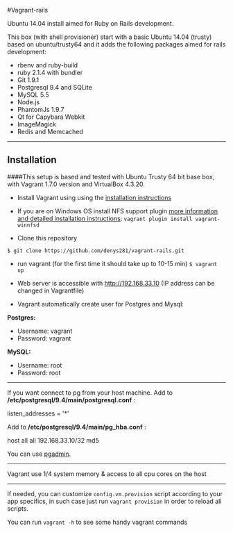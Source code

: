 #Vagrant-rails

Ubuntu 14.04 install aimed for Ruby on Rails development.

This box (with shell provisioner) start with a basic Ubuntu 14.04 (trusty) based on ubuntu/trusty64 and it adds the following packages aimed for rails development:

- rbenv and ruby-build
- ruby 2.1.4 with bundler
- Git 1.9.1
- Postgresql 9.4 and SQLite
- MySQL 5.5
- Node.js
- PhantomJs 1.9.7
- Qt for Capybara Webkit
- ImageMagick
- Redis and Memcached


----------


## Installation
####This setup is based and tested with Ubuntu Trusty 64 bit base box, with Vagrant 1.7.0 version and VirtualBox 4.3.20.

* Install Vagrant using using the [installation instructions](http://docs.vagrantup.com/v2/installation/index.html)

* If you are on Windows OS install NFS support plugin [more information and detailed installation instructions](https://github.com/GM-Alex/vagrant-winnfsd):
```vagrant plugin install vagrant-winnfsd```

* Clone this repository

```$ git clone https://github.com/denys281/vagrant-rails.git```

* run vagrant (for the first time it should take up to 10-15 min)
```$ vagrant up```

* Web server is accessible with http://192.168.33.10 (IP address can be changed in Vagrantfile)

* Vagrant automatically create user for Postgres and Mysql:

**Postgres:**
* Username: vagrant
* Password: vagrant

**MySQL:**
* Username: root
* Password: root


----------

If you want connect to pg from your host machine.
Add to **/etc/postgresql/9.4/main/postgresql.conf** :

listen_addresses = '*'

Add to **/etc/postgresql/9.4/main/pg_hba.conf** :

host all all 192.168.33.10/32 md5

You can use [pgadmin](http://www.pgadmin.org).


----------


Vagrant use 1/4 system memory & access to all cpu cores on the host


----------


If needed, you can customize `config.vm.provision` script according to your app specifics, in such case just run `vagrant provision` in order to reload all scripts.

You can run `vagrant -h` to see some handy vagrant commands
